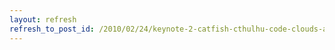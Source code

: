 ```yaml
---
layout: refresh
refresh_to_post_id: /2010/02/24/keynote-2-catfish-cthulhu-code-clouds-and-levenshtein-distance-paul-jones-code4lib-2010
---
```

